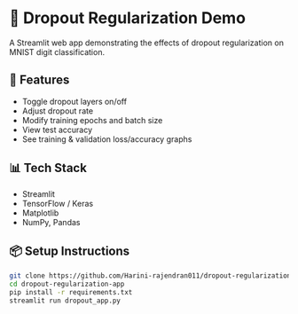 # 🧠 Dropout Regularization Demo

A Streamlit web app demonstrating the effects of dropout regularization on MNIST digit classification.

## 🚀 Features

- Toggle dropout layers on/off
- Adjust dropout rate
- Modify training epochs and batch size
- View test accuracy
- See training & validation loss/accuracy graphs

## 📊 Tech Stack

- Streamlit
- TensorFlow / Keras
- Matplotlib
- NumPy, Pandas

## 📦 Setup Instructions

```bash
git clone https://github.com/Harini-rajendran011/dropout-regularization-app
cd dropout-regularization-app
pip install -r requirements.txt
streamlit run dropout_app.py
